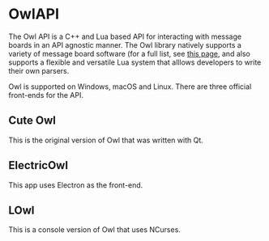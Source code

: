 # OwlAPI

The Owl API is a C++ and Lua based API for interacting with message boards in an API agnostic manner. The Owl library natively supports a variety of message board software (for a full list, see [this page](), and also supports a flexible and versatile Lua system that alllows developers to write their own parsers.

Owl is supported on Windows, macOS and Linux. There are three official front-ends for the API.

## Cute Owl

This is the original version of Owl that was written with Qt.

## ElectricOwl

This app uses Electron as the front-end.

## LOwl

This is a console version of Owl that uses NCurses.

